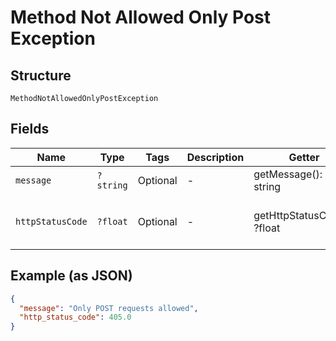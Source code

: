 
# Method Not Allowed Only Post Exception

## Structure

`MethodNotAllowedOnlyPostException`

## Fields

| Name | Type | Tags | Description | Getter | Setter |
|  --- | --- | --- | --- | --- | --- |
| `message` | `?string` | Optional | - | getMessage(): ?string | setMessage(?string message): void |
| `httpStatusCode` | `?float` | Optional | - | getHttpStatusCode(): ?float | setHttpStatusCode(?float httpStatusCode): void |

## Example (as JSON)

```json
{
  "message": "Only POST requests allowed",
  "http_status_code": 405.0
}
```


